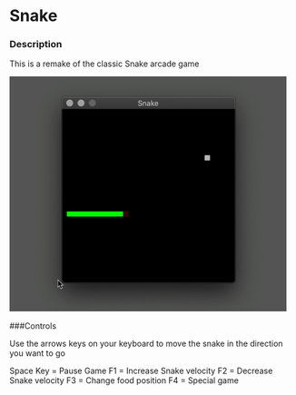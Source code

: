 # Snake

### Description

This is a remake of the classic Snake arcade game

![](README.gif)

###Controls

Use the arrows keys on your keyboard to move the snake in the direction you want to go

Space Key = Pause Game
F1 = Increase Snake velocity
F2 = Decrease Snake velocity
F3 = Change food position
F4 = Special game
